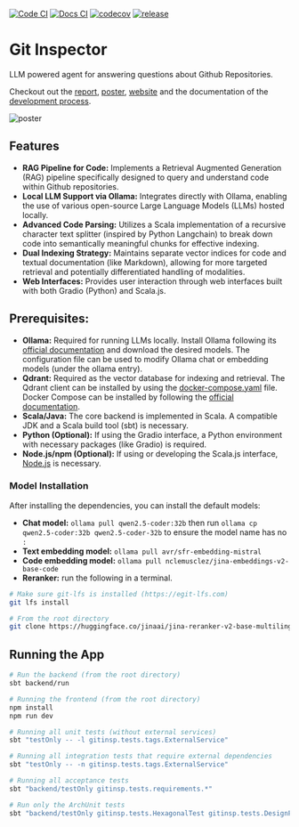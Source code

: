 [![Code CI](https://github.com/DiamondLightSource/pytac/actions/workflows/code.yml/badge.svg)](https://github.com/DiamondLightSource/pytac/actions/workflows/code.yml)
[![Docs CI](https://github.com/atomwalk12/PPS-22-git-insp/actions/workflows/gh-pages.yml/badge.svg)](https://github.com/atomwalk12/PPS-22-git-insp/actions/workflows/gh-pages.yml)
[![codecov](https://codecov.io/gh/atomwalk12/pps-22-git-insp/branch/main/graph/badge.svg)](https://codecov.io/gh/atomwalk12/pps-22-git-insp)
[![release](https://img.shields.io/github/v/tag/atomwalk12/pps-22-git-insp.svg?label=release)](https://github.com/atomwalk12/pps-22-git-insp/releases)

# Git Inspector

LLM powered agent for answering questions about Github Repositories.

Checkout out the [report](docs/report/report.pdf), [poster](docs/report/poster.pdf), [website](https://atomwalk12.github.io/PPS-22-git-insp/) and the documentation of the [development process](https://atomwalk12.github.io/PPS-22-git-insp/process).

![poster](https://github.com/user-attachments/assets/50a20106-5bf8-40d3-9725-a7dc16ea6aa1)

## Features

- **RAG Pipeline for Code:** Implements a Retrieval Augmented Generation (RAG) pipeline specifically designed to query and understand code within Github repositories.
- **Local LLM Support via Ollama:** Integrates directly with Ollama, enabling the use of various open-source Large Language Models (LLMs) hosted locally.
- **Advanced Code Parsing:** Utilizes a Scala implementation of a recursive character text splitter (inspired by Python Langchain) to break down code into semantically meaningful chunks for effective indexing.
- **Dual Indexing Strategy:** Maintains separate vector indices for code and textual documentation (like Markdown), allowing for more targeted retrieval and potentially differentiated handling of modalities.
- **Web Interfaces:** Provides user interaction through web interfaces built with both Gradio (Python) and Scala.js.

## **Prerequisites:**

- **Ollama:** Required for running LLMs locally. Install Ollama following its [official documentation](https://github.com/ollama/ollama/tree/main) and download the desired models. The configuration file can be used to modify Ollama chat or embedding models (under the ollama entry).
- **Qdrant:** Required as the vector database for indexing and retrieval. The Qdrant client can be installed by using the [docker-compose.yaml](compose.yaml) file. Docker Compose can be installed by following the [official documentation](https://docs.docker.com/compose/install/).
- **Scala/Java:** The core backend is implemented in Scala. A compatible JDK and a Scala build tool (sbt) is necessary.
- **Python (Optional):** If using the Gradio interface, a Python environment with necessary packages (like Gradio) is required.
- **Node.js/npm (Optional):** If using or developing the Scala.js interface, [Node.js](https://nodejs.org/en/download) is necessary.

### Model Installation

After installing the dependencies, you can install the default models:

- **Chat model:** ```ollama pull qwen2.5-coder:32b``` then run ```ollama cp qwen2.5-coder:32b qwen2.5-coder-32b``` to ensure the model name has no `:`
- **Text embedding model:** ```ollama pull avr/sfr-embedding-mistral```
- **Code embedding model:** ```ollama pull nclemusclez/jina-embeddings-v2-base-code```
- **Reranker:** run the following in a terminal.

```bash
# Make sure git-lfs is installed (https://egit-lfs.com)
git lfs install

# From the root directory
git clone https://huggingface.co/jinaai/jina-reranker-v2-base-multilingual reranker/jina-reranker-v2-base-multilingual
```

## Running the App

```bash
# Run the backend (from the root directory)
sbt backend/run

# Running the frontend (from the root directory)
npm install
npm run dev

# Running all unit tests (without external services)
sbt "testOnly -- -l gitinsp.tests.tags.ExternalService"

# Running all integration tests that require external dependencies
sbt "testOnly -- -n gitinsp.tests.tags.ExternalService"

# Running all acceptance tests
sbt "backend/testOnly gitinsp.tests.requirements.*"

# Run only the ArchUnit tests
sbt "backend/testOnly gitinsp.tests.HexagonalTest gitinsp.tests.DesignPatternsTest gitinsp.tests.FunctionalProgrammingTest"
```
